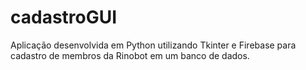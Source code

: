 # cadastroGUI
Aplicação desenvolvida em Python utilizando Tkinter e Firebase para cadastro de membros da Rinobot em um banco de dados.
